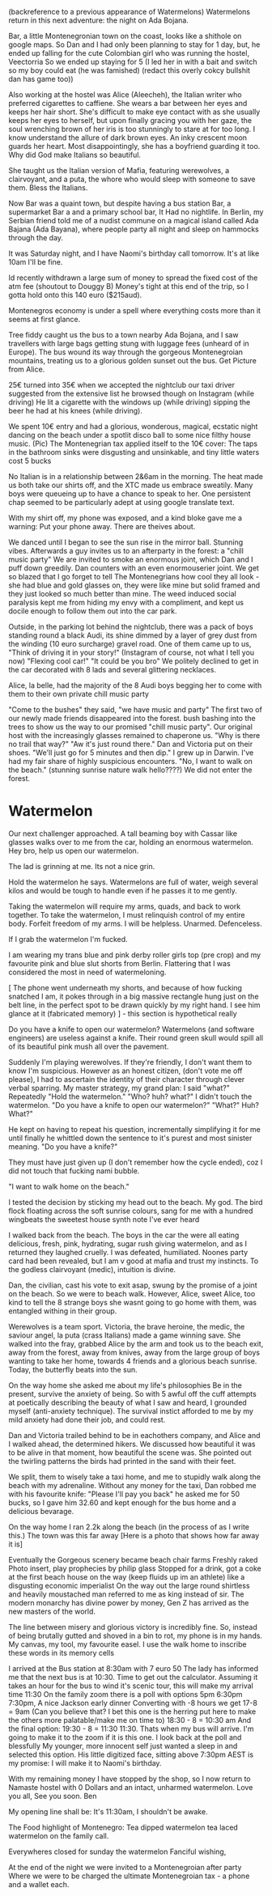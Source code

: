 (backreference to a previous appearance of Watermelons) Watermelons return in this next adventure: the night on Ada Bojana.

Bar, a little Montenegronian town on the coast, looks like a shithole on google maps.
So Dan and I had only been planning to stay for 1 day, but, he ended up falling for the cute Colombian girl who was running the hostel, Veectorria
So we ended up staying for 5
(I led her in with a bait and switch so my boy could eat (he was famished) (redact this overly cokcy bullshit dan has game too))

Also working at the hostel was Alice (Aleecheh), the Italian writer who preferred cigarettes to caffiene.
She wears a bar between her eyes and keeps her hair short.
She's difficult to make eye contact with as she usually keeps her eyes to herself, but upon finally gracing you with her gaze, the soul wrenching brown of her iris is too stunningly to stare at for too long.
I know understand the allure of dark brown eyes.
An inky crescent moon guards her heart.
Most disappointingly, she has a boyfriend guarding it too.
Why did God make Italians so beautiful.

She taught us the Italian version of Mafia, featuring werewolves, a clairvoyant, and a puta, the whore who would sleep with someone to save them. Bless the Italians.

Now Bar was a quaint town, but despite having a bus station Bar, a supermarket Bar a and a primary school bar,
It Had no nightlife.
In Berlin, my Serbian friend told me of a nudist commune on a magical island called Ada Bajana (Ada Bayana), where people party all night and sleep on hammocks through the day.

It was Saturday night, and I have Naomi's birthday call tomorrow.
It's at like 10am I'll be fine.

Id recently withdrawn a large sum of money to spread the fixed cost of the atm fee (shoutout to Douggy B)
Money's tight at this end of the trip, so I gotta hold onto this 140 euro ($215aud).

Montenegros economy is under a spell where everything costs more than it seems at first glance.

Tree fiddy caught us the bus to a town nearby Ada Bojana, and I saw travellers with large bags getting stung with luggage fees (unheard of in Europe).
The bus wound its way through the gorgeous Montenegroian mountains, treating us to a glorious golden sunset out the bus.
Get Picture from Alice.

25€ turned into 35€ when we accepted the nightclub our taxi driver suggested
from the extensive list he browsed though on Instagram (while driving)
He lit a cigarette with the windows up (while driving)
sipping the beer he had at his knees (while driving).

We spent 10€ entry and had a glorious, wonderous, magical, ecstatic night dancing on the beach under a spotlit disco ball to some nice filthy house music.
(Pic)
The Montenegrian tax applied itself to the 10€ cover:
The taps in the bathroom sinks were disgusting and unsinkable, and tiny little waters cost 5 bucks

No Italian is in a relationship between 2&6am in the morning.
The heat made us both take our shirts off, and the XTC made us embrace sweatily.
Many boys were queueing up to have a chance to speak to her. One persistent chap seemed to be particularly adept at using google translate text.

With my shirt off, my phone was exposed, and a kind bloke gave me a warning:
Put your phone away.
There are theives about.

We danced until I began to see the sun rise in the mirror ball. Stunning vibes.
Afterwards a guy invites us to an afterparty in the forest: a "chill music party"
We are invited to smoke an enormous joint, which Dan and I puff down greedily.
Dan counters with an even enormouserier joint.
We get so blazed that I go forget to tell The Montenegrians how cool they all look - she had blue and gold glasses on, they were like mine but solid framed and they just looked so much better than mine.
The weed induced social paralysis kept me from hiding my envy with a compliment, and kept us docile enough to follow them out into the car park.

Outside, in the parking lot behind the nightclub, there was a pack of boys standing round a black Audi, its shine dimmed by a layer of grey dust from the winding (10 euro surcharge) gravel road.
One of them came up to us,
"Think of driving it in your story!" (Instagram of course, not what I tell you now)
"Flexing cool car!"
"It could be you bro"
We politely declined to get in the car decorated with 8 lads and several glittering necklaces.

Alice, la belle, had the majority of the 8 Audi boys begging her to come with them to their own private chill music party

"Come to the bushes" they said, "we have music and party"
The first two of our newly made friends disappeared into the forest.
bush bashing into the trees to show us the way to our promised "chill music party".
Our original host with the increasingly glasses remained to chaperone us.
"Why is there no trail that way?"
"Aw it's just round there."
Dan and Victoria put on their shoes.
"We'll just go for 5 minutes and then dip."
I grew up in Darwin. I've had my fair share of highly suspicious encounters.
"No, I want to walk on the beach." (stunning sunrise nature walk hello????)
We did not enter the forest.

# Watermelon

Our next challenger approached.
A tall beaming boy with Cassar like glasses walks over to me from the car, holding an enormous watermelon.
Hey bro, help us open our watermelon.

The lad is grinning at me.
Its not a nice grin.

Hold the watermelon he says.
Watermelons are full of water, weigh several kilos and would be tough to handle even if he passes it to me gently.

Taking the watermelon will require my arms, quads, and back to work together.
To take the watermelon, I must relinquish control of my entire body.
Forfeit freedom of my arms.
I will be helpless. Unarmed. Defenceless.

If I grab the watermelon I'm fucked.

I am wearing my trans blue and pink derby roller girls top (pre crop) and my favourite pink and blue slut shorts from Berlin. Flattering that I was considered the most in need of watermeloning.

[
The phone went underneath my shorts, and because of how fucking snatched I am, it pokes through in a big massive rectangle hung just on the belt line, in the perfect spot to be drawn quickly by my right hand.
I see him glance at it (fabricated memory)
] - this section is hypothetical really

Do you have a knife to open our watermelon?
Watermelons (and software engineers) are useless against a knife.
Their round green skull would spill all of its beautiful pink mush all over the pavement.

Suddenly I'm playing werewolves.
If they're friendly, I don't want them to know I'm suspicious. However as an honest citizen, (don't vote me off please), I had to ascertain the identity of their character through clever verbal sparring.
My master strategy, my grand plan:
I said "what?" Repeatedly
"Hold the watermelon."
"Who? huh? what?"
I didn't touch the watermelon.
"Do you have a knife to open our watermelon?"
"What?" Huh? What?"

He kept on having to repeat his question, incrementally simplifying it for me until finally he whittled down the sentence to it's purest and most sinister meaning.
"Do you have a knife?"

They must have just given up (I don't remember how the cycle ended), coz I did not touch that fucking nami bubble.

"I want to walk home on the beach."

I tested the decision by sticking my head out to the beach.
My god.
The bird flock floating across the soft sunrise colours, sang for me with a hundred wingbeats the sweetest house synth note I've ever heard

I walked back from the beach.
The boys in the car the were all eating delicious, fresh, pink, hydrating, sugar rush giving watermelon, and as I returned they laughed cruelly.
I was defeated, humiliated.
Noones party card had been revealed, but I am v good at mafia and trust my instincts.
To the godless clairvoyant (medic), intuition is divine.

Dan, the civilian, cast his vote to exit asap, swung by the promise of a joint on the beach.
So we were to beach walk.
However, Alice, sweet Alice, too kind to tell the 8 strange boys she wasnt going to go home with them, was entangled withing in their group.

Werewolves is a team sport. Victoria, the brave heroine, the medic, the saviour angel, la puta (crass Italians) made a game winning save. She walked into the fray, grabbed Alice by the arm and took us to the beach exit,
away from the forest, away from knives, away from the large group of boys wanting to take her home, towards 4 friends and a glorious beach sunrise.
Today, the butterfly beats into the sun.

On the way home she asked me about my life's philosophies
Be in the present, survive the anxiety of being.
So with 5 awful off the cuff attempts at poetically describing the beauty of what I saw and heard, I grounded myself (anti-anxiety technique). The survival instict afforded to me by my mild anxiety had done their job, and could rest.

Dan and Victoria trailed behind to be in eachothers company, and
Alice and I walked ahead, the determined hikers.
We discussed how beautiful it was to be alive in that moment, how beautiful the scene was.
She pointed out the twirling patterns the birds had printed in the sand with their feet.

We split, them to wisely take a taxi home, and me to stupidly walk along the beach with my adrenaline.
Without any money for the taxi, Dan robbed me with his favourite knife: "Please I'll pay you back"
he asked me for 50 bucks, so I gave him 32.60 and kept enough for the bus home and a delicious bevarage.

On the way home I ran 2.2k along the beach (in the process of as I write this.)
The town was this far away
[Here is a photo that shows how far away it is]

Eventually the Gorgeous scenery became beach chair farms
Freshly raked
Photo insert, play prophecies by philip glass
Stopped for a drink, got a coke at the first beach house on the way (keep fluids up im an athlete) like a disgusting economic imperialist
On the way out the large round shirtless and heavily moustached man referred to me as king instead of sir.
The modern monarchy has divine power by money, Gen Z has arrived as the new masters of the world.

The line between misery and glorious victory is incredibly fine.
So, instead of being brutally gutted and shoved in a bin to rot, my phone is in my hands. My canvas, my tool, my favourite easel.
I use the walk home to inscribe these words in its memory cells

I arrived at the Bus station at 8:30am with 7 euro 50
The lady has informed me that the next bus is at 10:30.
Time to get out the calculator.
Assuming it takes an hour for the bus to wind it's scenic tour, this will make my arrival time 11:30
On the family zoom there is a poll with options
5pm
6:30pm
7:30pm,
A nice Jackson early dinner
Converting with -8 hours we get
17-8 = 9am (Can you believe that? I bet this one is the herring put here to make the others more palatable/make me on time to)
18:30 - 8 = 10:30 am
And the final option:
19:30 - 8 = 11:30
11:30. Thats when my bus will arrive.
I'm going to make it to the zoom if it is this one.
I look back at the poll and blessfully
My younger, more innocent self just wanted a sleep in and selected this option.
His little digitized face, sitting above 7:30pm AEST is my promise:
I will make it to Naomi's birthday.

With my remaining money I have stopped by the shop, so I now return to Namaste hostel with 0 Dollars and an intact, unharmed watermelon.
Love you all,
See you soon.
Ben

My opening line shall be:
It's 11:30am, I shouldn't be awake.

The Food highlight of Montenegro:
Tea dipped watermelon
tea laced watermelon on the family call.

Everywheres closed for sunday the watermelon Fanciful wishing,

At the end of the night we were invited to a Montenegroian after party
Where we were to be charged the ultimate Montenegroian tax - a phone and a wallet each.
